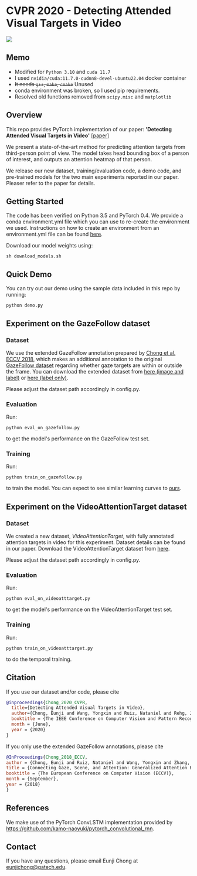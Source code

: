# CVPR 2020 - Detecting Attended Visual Targets in Video
![](misc/teaser.gif)


## Memo
- Modified for `Python 3.10` and `cuda 11.7`
- I used `nvidia/cuda:11.7.0-cudnn8-devel-ubuntu22.04` docker container
- ~~It needs `g++`, `make`, `cmake`~~ Unused
- conda environment was broken, so I used pip requirements.
- Resolved old functions removed from `scipy.misc` and `matplotlib`


## Overview
This repo provides PyTorch implementation of our paper:
**'Detecting Attended Visual Targets in Video'**  [[paper]](https://arxiv.org/abs/2003.02501)

We present a state-of-the-art method for predicting attention targets from third-person point of view. The model takes head bounding box of a person of interest, and outputs an attention heatmap of that person.

We release our new dataset, training/evaluation code, a demo code, and pre-trained models for the two main experiments reported in our paper. Pleaser refer to the paper for details.


## Getting Started
The code has been verified on Python 3.5 and PyTorch 0.4. We provide a conda environment.yml file which you can use to re-create the environment we used. Instructions on how to create an environment from an environment.yml file can be found [here](https://docs.conda.io/projects/conda/en/latest/user-guide/tasks/manage-environments.html#creating-an-environment-from-an-environment-yml-file).

Download our model weights using:
```
sh download_models.sh
```

## Quick Demo
You can try out our demo using the sample data included in this repo by running:
```
python demo.py
```

## Experiment on the GazeFollow dataset
### Dataset
We use the extended GazeFollow annotation prepared by [Chong et al. ECCV 2018](http://openaccess.thecvf.com/content_ECCV_2018/html/Eunji_Chong_Connecting_Gaze_Scene_ECCV_2018_paper.html), which makes an additional annotation to the original [GazeFollow dataset](http://gazefollow.csail.mit.edu/) regarding whether gaze targets are within or outside the frame. You can download the extended dataset from [here (image and label)](https://www.dropbox.com/s/3ejt9pm57ht2ed4/gazefollow_extended.zip?dl=0) or [here (label only)](https://www.dropbox.com/s/1mhgpu0x2w5yto6/gazefollow_extended_txtonly.zip?dl=0).

Please adjust the dataset path accordingly in config.py.
### Evaluation
Run:
```
python eval_on_gazefollow.py
```
to get the model's performance on the GazeFollow test set.
### Training
Run:
```
python train_on_gazefollow.py
```
to train the model. You can expect to see similar learning curves to [ours](https://tensorboard.dev/experiment/eDyILnKaSVa6efJXqTQkhg/).



## Experiment on the VideoAttentionTarget dataset
### Dataset
We created a new dataset, *VideoAttentionTarget*, with fully annotated attention targets in video for this experiment. Dataset details can be found in our paper. Download the VideoAttentionTarget dataset from [here](https://www.dropbox.com/s/8ep3y1hd74wdjy5/videoattentiontarget.zip?dl=0).  

Please adjust the dataset path accordingly in config.py.
### Evaluation
Run:
```
python eval_on_videoatttarget.py

```
to get the model's performance on the VideoAttentionTarget test set.
### Training
Run:
```
python train_on_videoatttarget.py
```
to do the temporal training.

## Citation
If you use our dataset and/or code, please cite
```bibtex
@inproceedings{Chong_2020_CVPR,
  title={Detecting Attended Visual Targets in Video},
  author={Chong, Eunji and Wang, Yongxin and Ruiz, Nataniel and Rehg, James M.},
  booktitle = {The IEEE Conference on Computer Vision and Pattern Recognition (CVPR)},
  month = {June},
  year = {2020}
}
```

If you only use the extended GazeFollow annotations, please cite
```bibtex
@InProceedings{Chong_2018_ECCV,
author = {Chong, Eunji and Ruiz, Nataniel and Wang, Yongxin and Zhang, Yun and Rozga, Agata and Rehg, James M.},
title = {Connecting Gaze, Scene, and Attention: Generalized Attention Estimation via Joint Modeling of Gaze and Scene Saliency},
booktitle = {The European Conference on Computer Vision (ECCV)},
month = {September},
year = {2018}
}
```


## References
We make use of the PyTorch ConvLSTM implementation provided by https://github.com/kamo-naoyuki/pytorch_convolutional_rnn.


## Contact
If you have any questions, please email Eunji Chong at eunjichong@gatech.edu.
